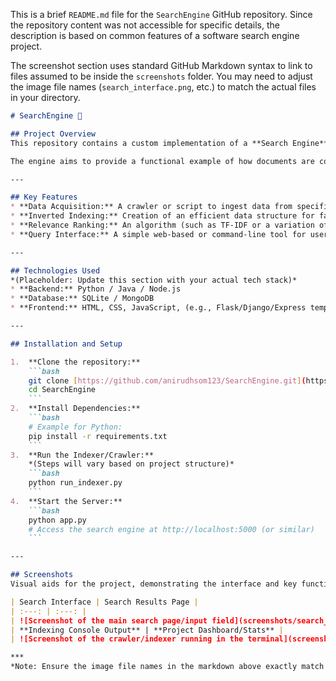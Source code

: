 This is a brief `README.md` file for the `SearchEngine` GitHub repository. Since the repository content was not accessible for specific details, the description is based on common features of a software search engine project.

The screenshot section uses standard GitHub Markdown syntax to link to files assumed to be inside the `screenshots` folder. You may need to adjust the image file names (`search_interface.png`, etc.) to match the actual files in your directory.

````markdown
# SearchEngine 🔎

## Project Overview
This repository contains a custom implementation of a **Search Engine**. The project is designed to demonstrate the fundamental processes of information retrieval, including **web crawling/data collection**, **indexing**, **query processing**, and **ranking** results by relevance.

The engine aims to provide a functional example of how documents are collected, structured into an inverted index, and served to a user via a simple interface.

---

## Key Features
* **Data Acquisition:** A crawler or script to ingest data from specified sources (webpages, files, etc.).
* **Inverted Indexing:** Creation of an efficient data structure for fast term lookup.
* **Relevance Ranking:** An algorithm (such as TF-IDF or a variation of PageRank) to score and order search results.
* **Query Interface:** A simple web-based or command-line tool for users to input search queries.

---

## Technologies Used
*(Placeholder: Update this section with your actual tech stack)*
* **Backend:** Python / Java / Node.js
* **Database:** SQLite / MongoDB
* **Frontend:** HTML, CSS, JavaScript, (e.g., Flask/Django/Express template engine)

---

## Installation and Setup

1.  **Clone the repository:**
    ```bash
    git clone [https://github.com/anirudhsom123/SearchEngine.git](https://github.com/anirudhsom123/SearchEngine.git)
    cd SearchEngine
    ```
2.  **Install Dependencies:**
    ```bash
    # Example for Python:
    pip install -r requirements.txt
    ```
3.  **Run the Indexer/Crawler:**
    *(Steps will vary based on project structure)*
    ```bash
    python run_indexer.py
    ```
4.  **Start the Server:**
    ```bash
    python app.py
    # Access the search engine at http://localhost:5000 (or similar)
    ```

---

## Screenshots
Visual aids for the project, demonstrating the interface and key functionality.

| Search Interface | Search Results Page |
| :---: | :---: |
| ![Screenshot of the main search page/input field](screenshots/search_interface.png) | ![Screenshot of search results list with ranking](screenshots/results_page.png) |
| **Indexing Console Output** | **Project Dashboard/Stats** |
| ![Screenshot of the crawler/indexer running in the terminal](screenshots/indexing_console.png) | ![Screenshot of the project's statistics or about page](screenshots/statistics.png) |

***
*Note: Ensure the image file names in the markdown above exactly match the files in your `screenshots/` directory.*
````
